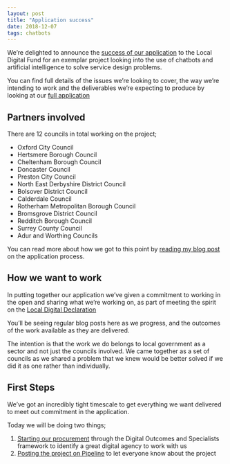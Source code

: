 ```yaml
---
layout: post
title: "Application success"
date: 2018-12-07
tags: chatbots
---
```


We’re delighted to announce the [success of our application](https://localdigital.gov.uk/funding/oxford-city-council/ "Oxford City Council bid to Local Digital Fund") to the Local Digital Fund for an exemplar project looking into the use of chatbots and artificial intelligence to solve service design problems.

You can find full details of the issues we’re looking to cover, the way we’re intending to work and the deliverables we’re expecting to produce by looking at our [full application](https://localdigitalchatbots.github.io/full-application)

## Partners involved

There are 12 councils in total working on the project;

*   Oxford City Council
*   Hertsmere Borough Council
*   Cheltenham Borough Council
*   Doncaster Council
*   Preston City Council
*   North East Derbyshire District Council
*   Bolsover District Council
*   Calderdale Council
*   Rotherham Metropolitan Borough Council
*   Bromsgrove District Council
*   Redditch Borough Council
*   Surrey County Council
*   Adur and Worthing Councils

You can read more about how we got to this point by [reading my blog post](/blog/2018/11/15/collaboration-is-difficult-let-s-do-more-of-it) on the application process.

## How we want to work

In putting together our application we’ve given a commitment to working in the open and sharing what we’re working on, as part of meeting the spirit on the [Local Digital Declaration](https://localdigital.gov.uk/declaration/ "Local Digital Declaration")

You’ll be seeing regular blog posts here as we progress, and the outcomes of the work available as they are delivered.

The intention is that the work we do belongs to local government as a sector and not just the councils involved. We came together as a set of councils as we shared a problem that we knew would be better solved if we did it as one rather than individually.

## First Steps

We’ve got an incredibly tight timescale to get everything we want delivered to meet out commitment in the application.

Today we will be doing two things;

1.  [Starting our procurement](https://www.digitalmarketplace.service.gov.uk/digital-outcomes-and-specialists/opportunities/8531) through the Digital Outcomes and Specialists framework to identify a great digital agency to work with us
2.  [Posting the project on Pipeline](https://pipeline.localgov.digital/wiki/227 "Pipeline project info") to let everyone know about the project
